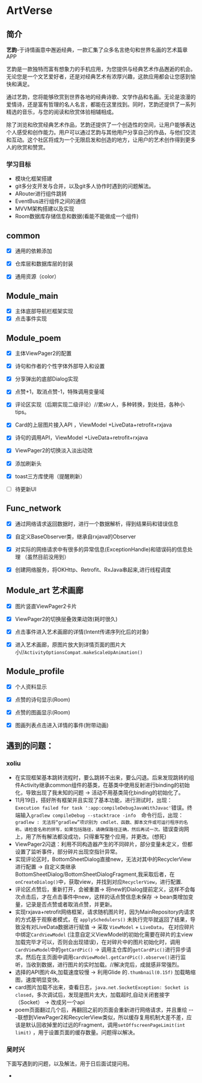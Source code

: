 # ArtVerse

## 简介

**艺韵**-于诗情画意中邂逅经典，一款汇集了众多名言绝句和世界名画的艺术篇章APP

​    艺韵是一款独特而富有想象力的手机应用，为您提供与经典艺术作品邂逅的机会。无论您是一个文艺爱好者，还是对经典艺术有浓厚兴趣，这款应用都会让您感到愉快和满足。

   通过艺韵，您将能够欣赏到世界各地的经典诗歌、文学作品和名画。无论是浪漫的爱情诗，还是富有哲理的名人名言，都能在这里找到。同时，艺韵还提供了一系列精选的音乐，与您的阅读和欣赏体验相辅相成。

​    除了浏览和欣赏经典艺术作品，艺韵还提供了一个创造性的空间，让用户能够表达个人感受和创作能力。用户可以通过艺韵与其他用户分享自己的作品，与他们交流和互动。这个社区将成为一个无限启发和创造的地方，让用户的艺术创作得到更多人的欣赏和赞赏。

### 学习目标

- 模块化框架搭建
- git多分支开发与合并，以及git多人协作时遇到的问题解法。
- ARouter进行组件跳转
- EventBus进行组件之间的通信
- MVVM架构搭建以及实现
- Room数据库存储信息和数据(看能不能做成一个组件)





## common

- [x] 通用的依赖添加

- [x] 仓库层和数据库层的封装
- [x] 通用资源（color）



## Module_main 

- [x] 主体底部导航栏框架实现
- [x] 点击事件实现

## Module_poem

- [x] 主体ViewPager2的配置
- [x] 诗句和作者的个性字体外部导入和设置
- [x] 分享弹出的底部Dialog实现
- [x] 点赞+1，取消点赞-1，特殊调用变量域
- [x] 评论区实现（后期实现二级评论）//累skr人，多种转换，到处扭，各种小tips。
- [x] Card的上层图片接入API ，ViewModel +LiveData+retrofit+rxjava
- [x] 诗句的调用API，ViewModel +LiveData+retrofit+rxjava
- [x] ViewPager2的切换淡入淡出动效
- [x] 添加刷新头
- [x] toast三方库使用（提醒刷新）
- [ ] 待更新UI



## Func_network

- [x] 通过网络请求返回数据时，进行一个数据解析，得到结果码和错误信息
- [x] 自定义BaseObserver类，继承自rxjava的Observer
- [x] 对实际的网络请求中有很多的异常信息(ExceptionHandle)和错误码的信息处理 （虽然目前没用到）
- [x] 创建网络服务，将OKHttp、Retrofit、RxJava串起来,进行线程调度





## Module_art 艺术画廊

- [x] 图片竖直ViewPager2卡片

- [x] ViewPager2的切换层叠效果动效(耗时很久)
- [x] 点击事件进入艺术画廊的详情(Intent传递序列化后的对象)
- [x] 进入艺术画廊，原图片放大到详情页面的图片大小//`ActivityOptionsCompat.makeScaleUpAnimation()`



## Module_profile

- [x] 个人资料显示
- [x] 点赞的诗句显示(Room)
- [x] 点赞的图画显示(Room)
- [x] 图画列表点击进入详情的事件(附带动画)





## 遇到的问题：

### xoliu

- 在实现框架基本跳转流程时，要么跳转不出来，要么闪退。后来发现跳转的组件Activity继承common组件的基类，在基类中使用反射进行binding的初始化，导致出现了我未知的问题  -> 活动不用基类简化binding的初始化了。
- 11月19日，搭好所有框架并且实现了基本功能，进行测试时，出现： `Execution failed for task ':app:compileDebugJavaWithJavac'`错误。终端输入`gradlew compileDebug --stacktrace -info  `命令行后，出现：`gradlew : 无法将“gradlew”项识别为 cmdlet、函数、脚本文件或可运行程序的名称。请检查名称的拼写，如果包括路径，请确保路径正确，然后再试一次。`错误查询网上，用了所有解法都没成功，只得重写整个应用，并更改。(想死)
- ViewPager2闪退：利用不同构造器产生的不同碎片，部分变量未定义，但都设置了监听事件，部分碎片出现空指针异常。
- 实现评论区时，BottomSheetDialog直接new，无法对其中的RecyclerView进行配置 -> 自定义类继承BottomSheetDialog/BottomSheetDialogFragment,我采取后者，在`onCreateDialog()`中，获取view，并找到对应`RecyclerView`，进行配置.
- 评论区点赞后，重新打开，会被重置-> 将new的Dialog提前定义，这样不会每次点击后，才在点击事件中new，这样的话点赞信息未保存 -> bean类增加变量，记录是否点赞或者取消点赞，并更新。
- 实现rxjava+retrofit网络框架，请求随机图片时，因为MainRepository内请求的方式基于观察者模式，在 `applySchedulers()` 未执行完毕就返回了结果，导致没有对LiveData数据进行赋值 ->  采取 `ViewModel` + `LiveData`， 在对应碎片中绑定`CardViewModel` (注意自定义ViewModel的初始化需要在碎片的主view加载完毕才可以，否则会出现错误)，在对碎片中的图片初始化时，调用`CardViewModel`中的`getCardPic()` -> 调用主仓库的`getCardPic()`进行异步请求。然后在主页面中调用`cardViewModel.getCardPic().observe()`进行监听，当收到数据，进行图片的实时加载。//解决完后，成就感非常强烈。
- 选择的API图片4k,加载速度较慢 -> 利用Glide 的`.thumbnail(0.15f)` 加载略缩图，速度明显变快。
- card图片加载不出来，查看日志，`java.net.SocketException: Socket is closed`，多次调试后，发现是图片太大，加载超时,自动关闭套接字（Socket） -> 改成另一个api
- poem页面翻过几个后，再翻回之前的页面会重新进行网络请求，并且重绘 ---联想到ViewPager2和RecyclerView类似，所以缓存复用机制大差不差，应该是默认回收掉里的过远的Fragment，调用`setOffscreenPageLimit(int limit)` ，用于设置页面的缓存数量。问题得以解决。







### 吴时兴

下面写遇到的问题，以及解法，用于日后面试提问用。

- 